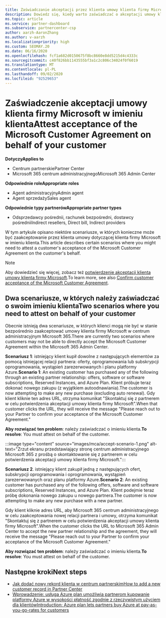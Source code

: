 ```yaml
---
title: Zaświadczanie akceptacji przez klienta umowy klienta firmy Microsoft
description: Dowiedz się, kiedy warto zaświadczać o akceptacji umowy klienta firmy Microsoft w imieniu klienta.
ms.topic: article
ms.service: partner-dashboard
ms.subservice: partnercenter-csp
author: aarzh-AaronZhang
ms.author: v-aarzh
ms.localizationpriority: high
ms.custom: SEOMAY.20
ms.date: 06/16/2020
ms.openlocfilehash: fcf1a682d0150675f8bc8660e8dd5215d4c4333c
ms.sourcegitcommit: c40f826bb1143555bf3a1c2c806c34024f0f6019
ms.translationtype: MT
ms.contentlocale: pl-PL
ms.lasthandoff: 09/02/2020
ms.locfileid: "92529653"
---
```

# <a name="attest-acceptance-of-the-microsoft-customer-agreement-on-behalf-of-your-customer"></a><span data-ttu-id="e5f24-103">Zaświadczenie akceptacji umowy klienta firmy Microsoft w imieniu klienta</span><span class="sxs-lookup"><span data-stu-id="e5f24-103">Attest acceptance of the Microsoft Customer Agreement on behalf of your customer</span></span>

<span data-ttu-id="e5f24-104">**Dotyczy**</span><span class="sxs-lookup"><span data-stu-id="e5f24-104">**Applies to**</span></span>

- <span data-ttu-id="e5f24-105">Centrum partnerskie</span><span class="sxs-lookup"><span data-stu-id="e5f24-105">Partner Center</span></span>
- <span data-ttu-id="e5f24-106">Microsoft 365 centrum administracyjnego</span><span class="sxs-lookup"><span data-stu-id="e5f24-106">Microsoft 365 Admin Center</span></span>

<span data-ttu-id="e5f24-107">**Odpowiednie role**</span><span class="sxs-lookup"><span data-stu-id="e5f24-107">**Appropriate roles**</span></span>

- <span data-ttu-id="e5f24-108">Agent administracyjny</span><span class="sxs-lookup"><span data-stu-id="e5f24-108">Admin agent</span></span>
- <span data-ttu-id="e5f24-109">Agent sprzedaży</span><span class="sxs-lookup"><span data-stu-id="e5f24-109">Sales agent</span></span>

<span data-ttu-id="e5f24-110">**Odpowiednie typy partnerów**</span><span class="sxs-lookup"><span data-stu-id="e5f24-110">**Appropriate partner types**</span></span>

- <span data-ttu-id="e5f24-111">Odsprzedawcy pośrednii, rachunek bezpośredni, dostawcy pośrednii</span><span class="sxs-lookup"><span data-stu-id="e5f24-111">Indirect resellers, Direct bill, Indirect providers</span></span>

<span data-ttu-id="e5f24-112">W tym artykule opisano niektóre scenariusze, w których konieczne może być zaakceptowanie przez klienta umowy dotyczącej klienta firmy Microsoft w imieniu klienta.</span><span class="sxs-lookup"><span data-stu-id="e5f24-112">This article describes certain scenarios where you might need to attest a customer's acceptance of the Microsoft Customer Agreement on the customer's behalf.</span></span>

>[!NOTE]
><span data-ttu-id="e5f24-113">Aby dowiedzieć się więcej, zobacz też [potwierdzenie akceptacji klienta umowy klienta firmy Microsoft](confirm-customer-agreement.md).</span><span class="sxs-lookup"><span data-stu-id="e5f24-113">To learn more, see also [Confirm customer acceptance of the Microsoft Customer Agreement](confirm-customer-agreement.md).</span></span>

## <a name="two-scenarios-where-you-need-to-attest-on-behalf-of-your-customer"></a><span data-ttu-id="e5f24-114">Dwa scenariusze, w których należy zaświadczać o swoim imieniu klienta</span><span class="sxs-lookup"><span data-stu-id="e5f24-114">Two scenarios where you need to attest on behalf of your customer</span></span>

<span data-ttu-id="e5f24-115">Obecnie istnieją dwa scenariusze, w których klienci mogą nie być w stanie bezpośrednio zaakceptować umowy klienta firmy Microsoft w centrum administracyjnym Microsoft 365.</span><span class="sxs-lookup"><span data-stu-id="e5f24-115">There are currently two scenarios where customers may not be able to directly accept the Microsoft Customer Agreement within the Microsoft 365 Admin Center.</span></span>

<span data-ttu-id="e5f24-116">**Scenariusz 1**: istniejący klient kupił dowolne z następujących elementów za pomocą istniejącej relacji partnera: oferty, oprogramowania lub subskrypcji oprogramowania, wystąpień zarezerwowanych i planu platformy Azure.</span><span class="sxs-lookup"><span data-stu-id="e5f24-116">**Scenario 1**: An existing customer has purchased any of the following through an existing partner relationship: offers, software or software subscriptions, Reserved Instances, and Azure Plan.</span></span> <span data-ttu-id="e5f24-117">Klient próbuje teraz dokonać nowego zakupu (z wyjątkiem autoodnawiania).</span><span class="sxs-lookup"><span data-stu-id="e5f24-117">The customer is now attempting to make any new purchase (excluding auto renewal).</span></span> <span data-ttu-id="e5f24-118">Gdy klient kliknie ten adres URL, otrzyma komunikat "Skontaktuj się z partnerem w celu potwierdzenia akceptacji umowy klienta firmy Microsoft".</span><span class="sxs-lookup"><span data-stu-id="e5f24-118">When that customer clicks the URL, they will receive the message "Please reach out to your Partner to confirm your acceptance of the Microsoft Customer Agreement."</span></span>  

<span data-ttu-id="e5f24-119">**Aby rozwiązać ten problem**: należy zaświadczać o imieniu klienta.</span><span class="sxs-lookup"><span data-stu-id="e5f24-119">**To resolve**: You must attest on behalf of the customer.</span></span>

:::image type="content" source="images/mca/accept-scenario-1.png" alt-text="Zrzut ekranu przedstawiający stronę centrum administracyjnego Microsoft 365 z prośbą o skontaktowanie się z partnerem w celu potwierdzenia akceptacji umowy klienta firmy Microsoft.":::

<span data-ttu-id="e5f24-121">**Scenariusz 2**. istniejący klient zakupił jedną z następujących ofert, subskrypcji oprogramowania i oprogramowania, wystąpień zarezerwowanych oraz planu platformy Azure.</span><span class="sxs-lookup"><span data-stu-id="e5f24-121">**Scenario 2**: An existing customer has purchased any of the following offers, software and software subscriptions, Reserved Instances, and Azure Plan.</span></span> <span data-ttu-id="e5f24-122">Klient podejmie teraz próbę dokonania nowego zakupu u nowego partnera.</span><span class="sxs-lookup"><span data-stu-id="e5f24-122">The customer is now attempting to make any new purchase with a new partner.</span></span>

<span data-ttu-id="e5f24-123">Gdy klient kliknie adres URL, aby Microsoft 365 centrum administracyjnego w celu zaakceptowania nowej relacji partnera i umowy, otrzyma komunikat "Skontaktuj się z partnerem w celu potwierdzenia akceptacji umowy klienta firmy Microsoft".</span><span class="sxs-lookup"><span data-stu-id="e5f24-123">When the customer clicks the URL to Microsoft 365 Admin Center to accept the new partner relationship and the agreement, they will receive the message "Please reach out to your Partner to confirm your acceptance of the Microsoft Customer Agreement."</span></span>  

<span data-ttu-id="e5f24-124">**Aby rozwiązać ten problem**: należy zaświadczać o imieniu klienta.</span><span class="sxs-lookup"><span data-stu-id="e5f24-124">**To resolve**: You must attest on behalf of the customer.</span></span>  

## <a name="next-steps"></a><span data-ttu-id="e5f24-125">Następne kroki</span><span class="sxs-lookup"><span data-stu-id="e5f24-125">Next steps</span></span>

- [<span data-ttu-id="e5f24-126">Jak dodać nowy rekord klienta w centrum partnerskim</span><span class="sxs-lookup"><span data-stu-id="e5f24-126">How to add a new customer record in Partner Center</span></span>](add-a-new-customer.md)
- [<span data-ttu-id="e5f24-127">Wprowadzenie: usługa Azure plan umożliwia partnerom kupowanie platformy Azure w wysokości płatność zgodnie z rzeczywistym użyciem dla klientów</span><span class="sxs-lookup"><span data-stu-id="e5f24-127">Introduction: Azure plan lets partners buy Azure at pay-as-you-go-rates for customers</span></span>](azure-plan-lp.md)

